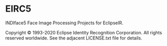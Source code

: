 # EIRC5

INDIface5 Face Image Processing Projects for EclipseIR.

Copyright &copy; 1993-2020 Eclipse Identity Recognition Corporation. All rights reserved worldwide. See the adjacent LICENSE.txt file for details.
